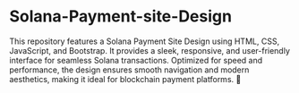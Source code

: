 # Solana-Payment-site-Design
This repository features a Solana Payment Site Design using HTML, CSS, JavaScript, and Bootstrap. It provides a sleek, responsive, and user-friendly interface for seamless Solana transactions. Optimized for speed and performance, the design ensures smooth navigation and modern aesthetics, making it ideal for blockchain payment platforms. 🚀
